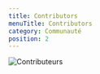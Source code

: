```yaml
---
title: Contributors
menuTitle: Contributors
category: Communauté
position: 2
---
```


![Contributeurs](https://contrib.rocks/image?repo=hoppscotch/hoppscotch)
